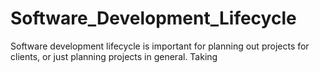 # Software_Development_Lifecycle

Software development lifecycle is important for planning out projects for clients, or just planning projects in general. Taking
